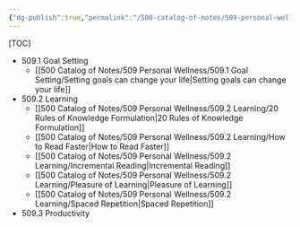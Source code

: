 ```yaml
---
{"dg-publish":true,"permalink":"/500-catalog-of-notes/509-personal-wellness/509-personal-wellness/"}
---
```


[TOC]
- 509.1 Goal Setting
	- [[500 Catalog of Notes/509 Personal Wellness/509.1 Goal Setting/Setting goals can change your life\|Setting goals can change your life]]
- 509.2 Learning
	- [[500 Catalog of Notes/509 Personal Wellness/509.2 Learning/20 Rules of Knowledge Formulation\|20 Rules of Knowledge Formulation]]
	- [[500 Catalog of Notes/509 Personal Wellness/509.2 Learning/How to Read Faster\|How to Read Faster]]
	- [[500 Catalog of Notes/509 Personal Wellness/509.2 Learning/Incremental Reading\|Incremental Reading]]
	- [[500 Catalog of Notes/509 Personal Wellness/509.2 Learning/Pleasure of Learning\|Pleasure of Learning]]
	- [[500 Catalog of Notes/509 Personal Wellness/509.2 Learning/Spaced Repetition\|Spaced Repetition]]
- 509.3 Productivity